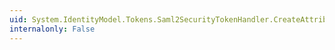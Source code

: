 ```yaml
---
uid: System.IdentityModel.Tokens.Saml2SecurityTokenHandler.CreateAttributeStatement(System.Security.Claims.ClaimsIdentity,System.IdentityModel.Tokens.SecurityTokenDescriptor)
internalonly: False
---
```

